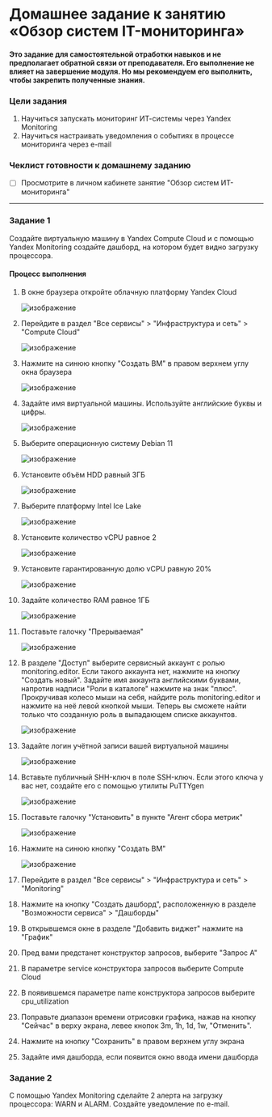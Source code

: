 # Домашнее задание к занятию «Обзор систем IT-мониторинга»

#### Это задание для самостоятельной отработки навыков и не предполагает обратной связи от преподавателя. Его выполнение не влияет на завершение модуля. Но мы рекомендуем его выполнить, чтобы закрепить полученные знания.

### Цели задания
1. Научиться запускать мониторинг ИТ-системы через Yandex Monitoring
2. Научиться настраивать уведомления о событиях в процессе мониторинга через e-mail 

### Чеклист готовности к домашнему заданию
- [ ] Просмотрите в личном кабинете занятие "Обзор систем ИТ-мониторинга" 

---
 
### Задание 1

Создайте виртуальную машину в Yandex Compute Cloud и с помощью Yandex Monitoring создайте дашборд, на котором будет видно загрузку процессора.

#### Процесс выполнения
1. В окне браузера откройте облачную платформу Yandex Cloud

   ![изображение](https://github.com/user-attachments/assets/4ced6504-7540-48eb-803a-bb5d63d88a91)
   
3. Перейдите в раздел "Все сервисы" > "Инфраструктура и сеть" > "Compute Cloud"

   ![изображение](https://github.com/user-attachments/assets/4b08aff4-efb1-4d17-9b61-88a2339cb51e)

5. Нажмите на синюю кнопку "Создать ВМ" в правом верхнем углу окна браузера

   ![изображение](https://github.com/user-attachments/assets/eb4afeb9-4a3b-4a22-9ab8-21ce0ae78d36)

6. Задайте имя виртуальной машины. Используйте английские буквы и цифры.

   ![изображение](https://github.com/user-attachments/assets/09304437-a686-4a4d-b0d3-30f0673b6874)

8. Выберите операционную систему Debian 11

   ![изображение](https://github.com/user-attachments/assets/d732c7e5-b524-4846-ab3f-23bc0e95f60a)

10. Установите объём HDD равный 3ГБ

    ![изображение](https://github.com/user-attachments/assets/f436c7dc-6a0c-4c0b-b6d9-c66f61fb6a78)

12. Выберите платформу Intel Ice Lake

    ![изображение](https://github.com/user-attachments/assets/0df2ac5e-b2a1-4638-bc78-26ec39267725)

14. Установите количество vCPU равное 2

    ![изображение](https://github.com/user-attachments/assets/1205484c-d58e-482a-91a4-b6670a28e560)

16. Установите гарантированную долю vCPU равную 20%

    ![изображение](https://github.com/user-attachments/assets/fd1154f3-bac1-493d-b5a0-2d0883cf2a50)

18. Задайте количество RAM равное 1ГБ

    ![изображение](https://github.com/user-attachments/assets/ad8987d7-9b9e-442b-a980-5e8e9db655f2)

20. Поставьте галочку "Прерываемая"

    ![изображение](https://github.com/user-attachments/assets/4eb5885b-7fe9-4b54-92a2-dd1d199cea23)

22. В разделе "Доступ" выберите сервисный аккаунт с ролью monitoring.editor. Если такого аккаунта нет, нажмите на кнопку "Создать новый". Задайте имя аккаунта английскими буквами, напротив надписи "Роли в каталоге" нажмите на знак "плюс". Прокручивая колесо мыши на себя, найдите роль monitoring.editor и нажмите на неё левой кнопкой мыши. Теперь вы сможете найти только что созданную роль в выпадающем списке аккаунтов.

    ![изображение](https://github.com/user-attachments/assets/c8d55df6-f3ca-4488-9698-a1cdfb27804f)

24. Задайте логин учётной записи вашей виртуальной машины

    ![изображение](https://github.com/user-attachments/assets/060735d8-783b-4951-b3ea-e135e0d8ccca)

26. Вставьте публичный SHH-ключ в поле SSH-ключ. Если этого ключа у вас нет, создайте его с помощью утилиты PuTTYgen

    ![изображение](https://github.com/user-attachments/assets/9f9be539-e2ab-4621-b87e-d1fd2183741a)

28. Поставьте галочку "Установить" в пункте "Агент сбора метрик"

    ![изображение](https://github.com/user-attachments/assets/221946c0-8643-4074-8d71-e28d5ea04757)

30. Нажмите на синюю кнопку "Создать ВМ"

    ![изображение](https://github.com/user-attachments/assets/acdba4db-26b7-455c-bdee-d329741923c4)

32. Перейдите в раздел "Все сервисы" > "Инфраструктура и сеть" > "Monitoring"

    
34. Нажмите на кнопку "Создать дашборд", расположенную в разделе "Возможности сервиса" > "Дашборды"
35. В открывшемся окне в разделе "Добавить виджет" нажмите на "График"
36. Пред вами предстанет конструктор запросов, выберите "Запрос А"
37. В параметре service конструктора запросов выберите Compute Cloud
38. В появившемся параметре name конструктора запросов выберите cpu_utilization
39. Поправьте диапазон времени отрисовки графика, нажав на кнопку "Сейчас" в верху экрана, левее кнопок 3m, 1h, 1d, 1w, "Отменить".
40. Нажмите на кнопку "Сохранить" в правом верхнем углу экрана
41. Задайте имя дашборда, если появится окно ввода имени дашборда


### Задание 2 

С помощью Yandex Monitoring сделайте 2 алерта на загрузку процессора: WARN и ALARM. Создайте уведомление по e-mail.

